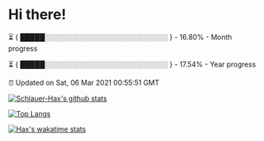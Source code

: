 # Hi there!

⏳ { █████░░░░░░░░░░░░░░░░░░░░░░░░░ } - 16.80% - Month progress

⏳ { █████░░░░░░░░░░░░░░░░░░░░░░░░░ } - 17.54% - Year progress

⏰ Updated on Sat, 06 Mar 2021 00:55:51 GMT


[![Schlauer-Hax's github stats](https://github-readme-stats.vercel.app/api?username=Schlauer-Hax&show_icons=true&theme=dark&count_private=true)](https://github.com/Schlauer-Hax)


[![Top Langs](https://github-readme-stats.vercel.app/api/top-langs/?username=Schlauer-Hax&layout=compact&theme=dark)](https://github.com/Schlauer-Hax?tab=repositories)


[![Hax's wakatime stats](https://github-readme-stats.vercel.app/api/wakatime?username=Hax&theme=dark)](https://wakatime.com/@Hax)

